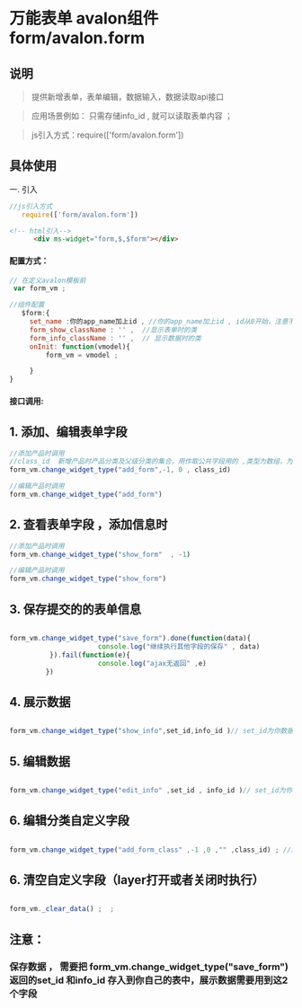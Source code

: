 # 万能表单 avalon组件  form/avalon.form

## 说明

  > 提供新增表单，表单编辑，数据输入，数据读取api接口

  > 应用场景例如： 只需存储info_id , 就可以读取表单内容  ；

  > js引入方式：require(['form/avalon.form'])

## 具体使用

一. 引入
````js
//js引入方式
   require(['form/avalon.form'])
````
````html
<!-- html引入-->
      <div ms-widget="form,$,$form"></div>
````
#### 配置方式：
````js
// 在定义avalon模板前 
 var form_vm ;

//组件配置
   $form:{
     set_name :你的app_name加上id , //你的app_name加上id , id从0开始，注意不能重复，一旦定义后不能修改
     form_show_className : '' ,  //显示表单时的类
     form_info_className : '' ,  // 显示数据时的类
     onInit: function(vmodel){
         form_vm = vmodel ;

     }
}
````
#### 接口调用:

## 1. 添加、编辑表单字段
````js
//添加产品时调用
//class_id  新增产品时产品分类及父级分类的集合，用作取公共字段用的 ,类型为数组，为空就不填写
form_vm.change_widget_type("add_form",-1, 0 , class_id) 

//编辑产品时调用
form_vm.change_widget_type("add_form") 
````

## 2. 查看表单字段 ，添加信息时
````js
//添加产品时调用
form_vm.change_widget_type("show_form"  , -1) 

//编辑产品时调用
form_vm.change_widget_type("show_form") 
````

## 3. 保存提交的的表单信息
````js

form_vm.change_widget_type("save_form").done(function(data){
                      console.log("继续执行其他字段的保存" , data)
          }).fail(function(e){
                      console.log("ajax无返回" ,e) 
         })


````

## 4. 展示数据
````js

form_vm.change_widget_type("show_info",set_id,info_id )// set_id为你数据库存的的万能表单的表单的id ， info_id为数据的id ; 

````

## 5. 编辑数据
````js

form_vm.change_widget_type("edit_info" ,set_id , info_id )// set_id为你数据库存的的万能表单的表单的id ， info_id为数据的id ; 

````

## 6. 编辑分类自定义字段
````js

form_vm.change_widget_type("add_form_class" ,-1 ,0 ,"" ,class_id) ; //添加当前分类的的id ; 

````

## 6. 清空自定义字段（layer打开或者关闭时执行）
````js

form_vm._clear_data() ;  ; 

````

##  注意：

###  保存数据 ， 需要把 form_vm.change_widget_type("save_form") 返回的set_id 和info_id 存入到你自己的表中，展示数据需要用到这2个字段